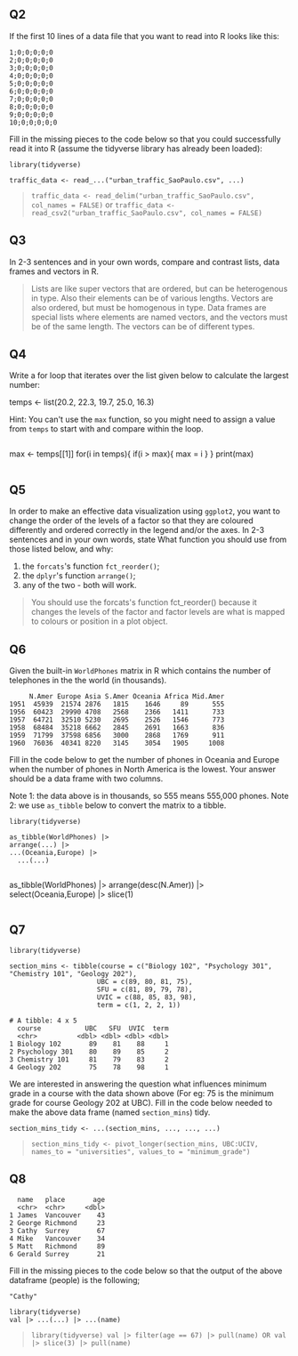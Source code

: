 ## Q2

If the first 10 lines of a data file that you want to read into R looks like this:

```
1;0;0;0;0;0
2;0;0;0;0;0
3;0;0;0;0;0
4;0;0;0;0;0
5;0;0;0;0;0
6;0;0;0;0;0
7;0;0;0;0;0
8;0;0;0;0;0
9;0;0;0;0;0
10;0;0;0;0;0
```

Fill in the missing pieces to the code below so that you could successfully read it into R (assume the tidyverse library has already been loaded):

```
library(tidyverse)

traffic_data <- read_...("urban_traffic_SaoPaulo.csv", ...)
```

> `traffic_data <- read_delim("urban_traffic_SaoPaulo.csv", col_names = FALSE)` or `traffic_data <- read_csv2("urban_traffic_SaoPaulo.csv", col_names = FALSE)`


## Q3

In 2-3 sentences and in your own words, compare and contrast lists, data frames and vectors in R.

> Lists are like super vectors that are ordered, but can be heterogenous in type. Also their elements can be of various lengths. Vectors are also ordered, but must be homogenous in type. Data frames are special lists where elements are named vectors, and the vectors must be of the same length. The vectors can be of different types.

## Q4

Write a for loop that iterates over the list given below to calculate the largest number:

temps <- list(20.2, 22.3, 19.7, 25.0, 16.3)

Hint: You can't use the `max` function, so you might need to assign a value from `temps` to start with and compare within the loop.

> ```
max <- temps[[1]]
for(i in temps){
  if(i > max){
    max = i
  }
}
print(max)
> ```

## Q5 

In order to make an effective  data visualization using `ggplot2`, you want to change the order of the levels of a factor so that they are coloured differently and ordered correctly in the legend and/or the axes. In 2-3 sentences and in your own words, state What function you should use from those listed below, and why:

1. the `forcats`'s function `fct_reorder()`;
2. the `dplyr`'s function `arrange()`;
3. any of the two - both will work.

> You should use the forcats's function fct_reorder() because it changes the levels of the factor and factor levels are what is mapped to colours or position in a plot object.

## Q6

Given the built-in `WorldPhones` matrix in R which contains the number of telephones in the the world (in thousands). 

```
     N.Amer Europe Asia S.Amer Oceania Africa Mid.Amer
1951  45939  21574 2876   1815    1646     89      555
1956  60423  29990 4708   2568    2366   1411      733
1957  64721  32510 5230   2695    2526   1546      773
1958  68484  35218 6662   2845    2691   1663      836
1959  71799  37598 6856   3000    2868   1769      911
1960  76036  40341 8220   3145    3054   1905     1008
```

Fill in the code below to get the number of phones in Oceania and Europe when the number of phones in North America is the lowest. Your answer should be a data frame with two columns.

Note 1: the data above is in thousands, so 555 means 555,000 phones.
Note 2: we use `as_tibble` below to convert the matrix to a tibble.

```
library(tidyverse)

as_tibble(WorldPhones) |>
arrange(...) |>
...(Oceania,Europe) |>
  ...(...)
```

> ```
as_tibble(WorldPhones) |>
arrange(desc(N.Amer)) |>
select(Oceania,Europe) |>
  slice(1)
> ```

## Q7

```
library(tidyverse)

section_mins <- tibble(course = c("Biology 102", "Psychology 301", "Chemistry 101", "Geology 202"),
                      UBC = c(89, 80, 81, 75),
                      SFU = c(81, 89, 79, 78),
                      UVIC = c(88, 85, 83, 98),
                      term = c(1, 2, 2, 1))
```
                      
```                      
# A tibble: 4 x 5
  course           UBC   SFU  UVIC  term
  <chr>          <dbl> <dbl> <dbl> <dbl>
1 Biology 102       89    81    88     1
2 Psychology 301    80    89    85     2
3 Chemistry 101     81    79    83     2
4 Geology 202       75    78    98     1
```

We are interested in answering the question what influences minimum grade in a course with the data shown above (For eg: 75 is the minimum grade for course Geology 202 at UBC).  Fill in the code below needed to make the above data frame (named `section_mins`) tidy.

```
section_mins_tidy <- ...(section_mins, ..., ..., ...)
```

> `section_mins_tidy <- pivot_longer(section_mins, UBC:UCIV, names_to = "universities", values_to = "minimum_grade")`

## Q8

```
  name   place       age
  <chr>  <chr>     <dbl>
1 James  Vancouver    43
2 George Richmond     23
3 Cathy  Surrey       67
4 Mike   Vancouver    34
5 Matt   Richmond     89
6 Gerald Surrey       21
```

Fill in the missing pieces to the code below so that the output of the above dataframe (people) is the following;

```
"Cathy"
```

```
library(tidyverse)
val |> ...(...) |> ...(name)
```

>`library(tidyverse)
val |> filter(age == 67) |> pull(name) OR val |> slice(3) |> pull(name)
>`